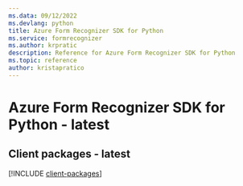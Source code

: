 ```yaml
---
ms.data: 09/12/2022
ms.devlang: python
title: Azure Form Recognizer SDK for Python
ms.service: formrecognizer
ms.author: krpratic
description: Reference for Azure Form Recognizer SDK for Python
ms.topic: reference
author: kristapratico
---
```

# Azure Form Recognizer SDK for Python - latest

## Client packages - latest
[!INCLUDE [client-packages](form-recognizer-client-index.md)]